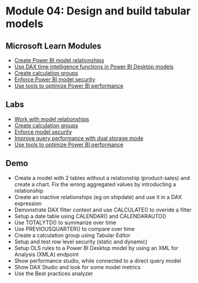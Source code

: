 # Module 04: Design and build tabular models

## Microsoft Learn Modules

- [Create Power BI model relationships](https://docs.microsoft.com/learn/modules/create-power-bi-model-relationships/)
- [Use DAX time intelligence functions in Power BI Desktop models](https://docs.microsoft.com/learn/modules/dax-power-bi-time-intelligence/)
- [Create calculation groups](https://docs.microsoft.com/learn/modules/create-calculation-groups/)
- [Enforce Power BI model security](https://docs.microsoft.com/learn/modules/enforce-power-bi-model-security/)
- [Use tools to optimize Power BI performance](https://docs.microsoft.com/learn/modules/use-tools-optimize-power-bi-performance/)

## Labs

- [Work with model relationships](https://microsoftlearning.github.io/DP-500-Azure-Data-Analyst/Instructions/labs/06-work-with-model-relationships.html)
- [Create calculation groups](https://microsoftlearning.github.io/DP-500-Azure-Data-Analyst/Instructions/labs/07-create-calculation-groups.html)
- [Enforce model security](https://microsoftlearning.github.io/DP-500-Azure-Data-Analyst/Instructions/labs/09-enforce-model-security.html)
- [Improve query performance with dual storage mode](https://microsoftlearning.github.io/DP-500-Azure-Data-Analyst/Instructions/labs/11-improve-query-performance-with-dual-storage-mode.html)
- [Use tools to optimize Power BI performance](https://microsoftlearning.github.io/DP-500-Azure-Data-Analyst/Instructions/labs/13-use-tools-to-optimize-power-bi-performance.html)

## Demo

- Create a model with 2 tables without a relationship (product-sales) and create a chart. Fix the wrong aggregated values by introducting a relationship
- Create an inactive relationships (eg on shipdate) and use it in a DAX expression
- Demonstrate DAX filter context and use CALCULATE() to overide a filter
- Setup a date table using CALENDAR() and CALENDARAUTO()
- Use TOTALYTD() to summarize over time
- Use PREVIOUSQUARTER() to compare over time
- Create a calculation group using Tabular Editor
- Setup and test row level security (static and dynamic)
- Setup OLS rules to a Power BI Desktop model by using an XML for Analysis (XMLA) endpoint
- Show performance studio, while connected to a direct query model
- Show DAX Studio and look for some model metrics
- Use the Best practices analyzer
